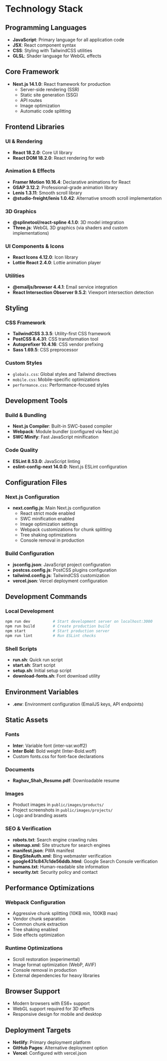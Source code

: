 # Technology Stack

## Programming Languages
- **JavaScript**: Primary language for all application code
- **JSX**: React component syntax
- **CSS**: Styling with TailwindCSS utilities
- **GLSL**: Shader language for WebGL effects

## Core Framework
- **Next.js 14.1.0**: React framework for production
  - Server-side rendering (SSR)
  - Static site generation (SSG)
  - API routes
  - Image optimization
  - Automatic code splitting

## Frontend Libraries

### UI & Rendering
- **React 18.2.0**: Core UI library
- **React DOM 18.2.0**: React rendering for web

### Animation & Effects
- **Framer Motion 10.16.4**: Declarative animations for React
- **GSAP 3.12.2**: Professional-grade animation library
- **Lenis 1.3.11**: Smooth scroll library
- **@studio-freight/lenis 1.0.42**: Alternative smooth scroll implementation

### 3D Graphics
- **@splinetool/react-spline 4.1.0**: 3D model integration
- **Three.js**: WebGL 3D graphics (via shaders and custom implementations)

### UI Components & Icons
- **React Icons 4.12.0**: Icon library
- **Lottie React 2.4.0**: Lottie animation player

### Utilities
- **@emailjs/browser 4.4.1**: Email service integration
- **React Intersection Observer 9.5.2**: Viewport intersection detection

## Styling

### CSS Framework
- **TailwindCSS 3.3.5**: Utility-first CSS framework
- **PostCSS 8.4.31**: CSS transformation tool
- **Autoprefixer 10.4.16**: CSS vendor prefixing
- **Sass 1.69.5**: CSS preprocessor

### Custom Styles
- `globals.css`: Global styles and Tailwind directives
- `mobile.css`: Mobile-specific optimizations
- `performance.css`: Performance-focused styles

## Development Tools

### Build & Bundling
- **Next.js Compiler**: Built-in SWC-based compiler
- **Webpack**: Module bundler (configured via Next.js)
- **SWC Minify**: Fast JavaScript minification

### Code Quality
- **ESLint 8.53.0**: JavaScript linting
- **eslint-config-next 14.0.0**: Next.js ESLint configuration

## Configuration Files

### Next.js Configuration
- **next.config.js**: Main Next.js configuration
  - React strict mode enabled
  - SWC minification enabled
  - Image optimization settings
  - Webpack customizations for chunk splitting
  - Tree shaking optimizations
  - Console removal in production

### Build Configuration
- **jsconfig.json**: JavaScript project configuration
- **postcss.config.js**: PostCSS plugins configuration
- **tailwind.config.js**: TailwindCSS customization
- **vercel.json**: Vercel deployment configuration

## Development Commands

### Local Development
```bash
npm run dev          # Start development server on localhost:3000
npm run build        # Create production build
npm start            # Start production server
npm run lint         # Run ESLint checks
```

### Shell Scripts
- **run.sh**: Quick run script
- **start.sh**: Start script
- **setup.sh**: Initial setup script
- **download-fonts.sh**: Font download utility

## Environment Variables
- **.env**: Environment configuration (EmailJS keys, API endpoints)

## Static Assets

### Fonts
- **Inter**: Variable font (inter-var.woff2)
- **Inter Bold**: Bold weight (Inter-Bold.woff)
- Custom fonts.css for font-face declarations

### Documents
- **Raghav_Shah_Resume.pdf**: Downloadable resume

### Images
- Product images in `public/images/products/`
- Project screenshots in `public/images/projects/`
- Logo and branding assets

### SEO & Verification
- **robots.txt**: Search engine crawling rules
- **sitemap.xml**: Site structure for search engines
- **manifest.json**: PWA manifest
- **BingSiteAuth.xml**: Bing webmaster verification
- **google431c847c1de56ddb.html**: Google Search Console verification
- **humans.txt**: Human-readable site information
- **security.txt**: Security policy and contact

## Performance Optimizations

### Webpack Configuration
- Aggressive chunk splitting (10KB min, 100KB max)
- Vendor chunk separation
- Common chunk extraction
- Tree shaking enabled
- Side effects optimization

### Runtime Optimizations
- Scroll restoration (experimental)
- Image format optimization (WebP, AVIF)
- Console removal in production
- External dependencies for heavy libraries

## Browser Support
- Modern browsers with ES6+ support
- WebGL support required for 3D effects
- Responsive design for mobile and desktop

## Deployment Targets
- **Netlify**: Primary deployment platform
- **GitHub Pages**: Alternative deployment option
- **Vercel**: Configured with vercel.json
